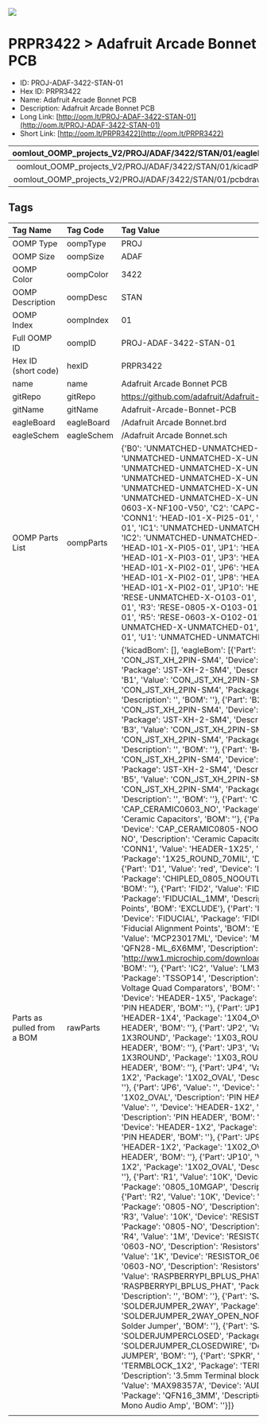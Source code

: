


  
![][im]
# PRPR3422 > Adafruit Arcade Bonnet PCB

- ID: PROJ-ADAF-3422-STAN-01
- Hex ID: PRPR3422
- Name: Adafruit Arcade Bonnet PCB
- Description: Adafruit Arcade Bonnet PCB
- Long Link: [http://oom.lt/PROJ-ADAF-3422-STAN-01](http://oom.lt/PROJ-ADAF-3422-STAN-01)
- Short Link: [http://oom.lt/PRPR3422](http://oom.lt/PRPR3422)
  

|oomlout_OOMP_projects_V2/PROJ/ADAF/3422/STAN/01/eagleImage.png|oomlout_OOMP_projects_V2/PROJ/ADAF/3422/STAN/01/eagleSchemImage.png|oomlout_OOMP_projects_V2/PROJ/ADAF/3422/STAN/01/kicadPcb3dFront.png|oomlout_OOMP_projects_V2/PROJ/ADAF/3422/STAN/01/kicadPcb3dBack.png|
| :---: | :---: | :---: | :---: |
|oomlout_OOMP_projects_V2/PROJ/ADAF/3422/STAN/01/kicadPcb3d.png|oomlout_OOMP_projects_V2/PROJ/ADAF/3422/STAN/01/bomBack.png|oomlout_OOMP_projects_V2/PROJ/ADAF/3422/STAN/01/bomFront.png|oomlout_OOMP_projects_V2/PROJ/ADAF/3422/STAN/01/pcbdraw.svg|
|oomlout_OOMP_projects_V2/PROJ/ADAF/3422/STAN/01/pcbdrawBack.svg||||

## Tags
  

|Tag Name|Tag Code|Tag Value|
| :--- | :--- | :--- |
|OOMP Type|oompType|PROJ|
|OOMP Size|oompSize|ADAF|
|OOMP Color|oompColor|3422|
|OOMP Description|oompDesc|STAN|
|OOMP Index|oompIndex|01|
|Full OOMP ID|oompID|PROJ-ADAF-3422-STAN-01|
|Hex ID (short code)|hexID|PRPR3422|
|name|name|Adafruit Arcade Bonnet PCB|
|gitRepo|gitRepo|https://github.com/adafruit/Adafruit-Arcade-Bonnet-PCB|
|gitName|gitName|Adafruit-Arcade-Bonnet-PCB|
|eagleBoard|eagleBoard|/Adafruit Arcade Bonnet.brd|
|eagleSchem|eagleSchem|/Adafruit Arcade Bonnet.sch|
|OOMP Parts List|oompParts|{'B0': 'UNMATCHED-UNMATCHED-X-UNMATCHED-01', 'B1': 'UNMATCHED-UNMATCHED-X-UNMATCHED-01', 'B2': 'UNMATCHED-UNMATCHED-X-UNMATCHED-01', 'B3': 'UNMATCHED-UNMATCHED-X-UNMATCHED-01', 'B4': 'UNMATCHED-UNMATCHED-X-UNMATCHED-01', 'B5': 'UNMATCHED-UNMATCHED-X-UNMATCHED-01', 'C1': 'CAPC-0603-X-NF100-V50', 'C2': 'CAPC-0805-X-UF10-V10', 'CONN1': 'HEAD-I01-X-PI25-01', 'D1': 'LEDS-0805-R-STAN-01', 'IC1': 'UNMATCHED-UNMATCHED-X-UNMATCHED-01', 'IC2': 'UNMATCHED-UNMATCHED-X-UNMATCHED-01', 'JOY1': 'HEAD-I01-X-PI05-01', 'JP1': 'HEAD-I01-X-PI04-01', 'JP2': 'HEAD-I01-X-PI03-01', 'JP3': 'HEAD-I01-X-PI03-01', 'JP4': 'HEAD-I01-X-PI02-01', 'JP6': 'HEAD-I01-X-PI02-01', 'JP7': 'HEAD-I01-X-PI02-01', 'JP8': 'HEAD-I01-X-PI02-01', 'JP9': 'HEAD-I01-X-PI02-01', 'JP10': 'HEAD-I01-X-PI02-01', 'R1': 'RESE-UNMATCHED-X-O103-01', 'R2': 'RESE-0805-X-O103-01', 'R3': 'RESE-0805-X-O103-01', 'R4': 'RESE-0603-X-O105-01', 'R5': 'RESE-0603-X-O102-01', 'RPI1': 'UNMATCHED-UNMATCHED-X-UNMATCHED-01', 'SPKR': 'TERS-35D-L-PI02-01', 'U1': 'UNMATCHED-UNMATCHED-X-UNMATCHED-01'}|
|Parts as pulled from a BOM|rawParts|{'kicadBom': [], 'eagleBom': [{'Part': 'B0', 'Value': 'CON_JST_XH_2PIN-SM4', 'Device': 'CON_JST_XH_2PIN-SM4', 'Package': 'JST-XH-2-SM4', 'Description': '', 'BOM': ''}, {'Part': 'B1', 'Value': 'CON_JST_XH_2PIN-SM4', 'Device': 'CON_JST_XH_2PIN-SM4', 'Package': 'JST-XH-2-SM4', 'Description': '', 'BOM': ''}, {'Part': 'B2', 'Value': 'CON_JST_XH_2PIN-SM4', 'Device': 'CON_JST_XH_2PIN-SM4', 'Package': 'JST-XH-2-SM4', 'Description': '', 'BOM': ''}, {'Part': 'B3', 'Value': 'CON_JST_XH_2PIN-SM4', 'Device': 'CON_JST_XH_2PIN-SM4', 'Package': 'JST-XH-2-SM4', 'Description': '', 'BOM': ''}, {'Part': 'B4', 'Value': 'CON_JST_XH_2PIN-SM4', 'Device': 'CON_JST_XH_2PIN-SM4', 'Package': 'JST-XH-2-SM4', 'Description': '', 'BOM': ''}, {'Part': 'B5', 'Value': 'CON_JST_XH_2PIN-SM4', 'Device': 'CON_JST_XH_2PIN-SM4', 'Package': 'JST-XH-2-SM4', 'Description': '', 'BOM': ''}, {'Part': 'C1', 'Value': '0.1uF', 'Device': 'CAP_CERAMIC0603_NO', 'Package': '0603-NO', 'Description': 'Ceramic Capacitors', 'BOM': ''}, {'Part': 'C2', 'Value': '10uF', 'Device': 'CAP_CERAMIC0805-NOOUTLINE', 'Package': '0805-NO', 'Description': 'Ceramic Capacitors', 'BOM': ''}, {'Part': 'CONN1', 'Value': 'HEADER-1X25', 'Device': 'HEADER-1X25', 'Package': '1X25_ROUND_70MIL', 'Description': '', 'BOM': ''}, {'Part': 'D1', 'Value': 'red', 'Device': 'LED0805_NOOUTLINE', 'Package': 'CHIPLED_0805_NOOUTLINE', 'Description': 'LED', 'BOM': ''}, {'Part': 'FID2', 'Value': 'FIDUCIAL', 'Device': 'FIDUCIAL', 'Package': 'FIDUCIAL_1MM', 'Description': 'Fiducial Alignment Points', 'BOM': 'EXCLUDE'}, {'Part': 'FID3', 'Value': 'FIDUCIAL', 'Device': 'FIDUCIAL', 'Package': 'FIDUCIAL_1MM', 'Description': 'Fiducial Alignment Points', 'BOM': 'EXCLUDE'}, {'Part': 'IC1', 'Value': 'MCP23017ML', 'Device': 'MCP23017ML', 'Package': 'QFN28-ML_6X6MM', 'Description': 'http://ww1.microchip.com/downloads/en/DeviceDoc/21952a.pdf', 'BOM': ''}, {'Part': 'IC2', 'Value': 'LM339P', 'Device': 'LM339P', 'Package': 'TSSOP14', 'Description': 'Low Power Low Offset Voltage Quad Comparators', 'BOM': ''}, {'Part': 'JOY1', 'Value': '', 'Device': 'HEADER-1X5', 'Package': '1X05_OVAL', 'Description': 'PIN HEADER', 'BOM': ''}, {'Part': 'JP1', 'Value': '', 'Device': 'HEADER-1X4', 'Package': '1X04_OVAL', 'Description': 'PIN HEADER', 'BOM': ''}, {'Part': 'JP2', 'Value': '', 'Device': 'HEADER-1X3ROUND', 'Package': '1X03_ROUND', 'Description': 'PIN HEADER', 'BOM': ''}, {'Part': 'JP3', 'Value': '', 'Device': 'HEADER-1X3ROUND', 'Package': '1X03_ROUND', 'Description': 'PIN HEADER', 'BOM': ''}, {'Part': 'JP4', 'Value': '', 'Device': 'HEADER-1X2', 'Package': '1X02_OVAL', 'Description': 'PIN HEADER', 'BOM': ''}, {'Part': 'JP6', 'Value': '', 'Device': 'HEADER-1X2', 'Package': '1X02_OVAL', 'Description': 'PIN HEADER', 'BOM': ''}, {'Part': 'JP7', 'Value': '', 'Device': 'HEADER-1X2', 'Package': '1X02_OVAL', 'Description': 'PIN HEADER', 'BOM': ''}, {'Part': 'JP8', 'Value': '', 'Device': 'HEADER-1X2', 'Package': '1X02_OVAL', 'Description': 'PIN HEADER', 'BOM': ''}, {'Part': 'JP9', 'Value': '', 'Device': 'HEADER-1X2', 'Package': '1X02_OVAL', 'Description': 'PIN HEADER', 'BOM': ''}, {'Part': 'JP10', 'Value': '', 'Device': 'HEADER-1X2', 'Package': '1X02_OVAL', 'Description': 'PIN HEADER', 'BOM': ''}, {'Part': 'R1', 'Value': '10K', 'Device': 'RESISTOR0805_10MGAP', 'Package': '0805_10MGAP', 'Description': 'Resistors', 'BOM': ''}, {'Part': 'R2', 'Value': '10K', 'Device': 'RESISTOR0805_NOOUTLINE', 'Package': '0805-NO', 'Description': 'Resistors', 'BOM': ''}, {'Part': 'R3', 'Value': '10K', 'Device': 'RESISTOR0805_NOOUTLINE', 'Package': '0805-NO', 'Description': 'Resistors', 'BOM': ''}, {'Part': 'R4', 'Value': '1M', 'Device': 'RESISTOR_0603_NOOUT', 'Package': '0603-NO', 'Description': 'Resistors', 'BOM': ''}, {'Part': 'R5', 'Value': '1K', 'Device': 'RESISTOR_0603_NOOUT', 'Package': '0603-NO', 'Description': 'Resistors', 'BOM': ''}, {'Part': 'RPI1', 'Value': 'RASPBERRYPI_BPLUS_PHAT', 'Device': 'RASPBERRYPI_BPLUS_PHAT', 'Package': 'PI_BONNET', 'Description': '', 'BOM': ''}, {'Part': 'SJ1', 'Value': 'ADDR', 'Device': 'SOLDERJUMPER_2WAY', 'Package': 'SOLDERJUMPER_2WAY_OPEN_NOPASTE', 'Description': '2-Way Solder Jumper', 'BOM': ''}, {'Part': 'SJ2', 'Value': '', 'Device': 'SOLDERJUMPERCLOSED', 'Package': 'SOLDERJUMPER_CLOSEDWIRE', 'Description': 'SMD Solder JUMPER', 'BOM': ''}, {'Part': 'SPKR', 'Value': '3.5mm', 'Device': 'TERMBLOCK_1X2', 'Package': 'TERMBLOCK_1X2-3.5MM', 'Description': '3.5mm Terminal block', 'BOM': ''}, {'Part': 'U1', 'Value': 'MAX98357A', 'Device': 'AUDIOAMP_MAX98357', 'Package': 'QFN16_3MM', 'Description': 'MAX98357 - 3.2W I2S Mono Audio Amp', 'BOM': ''}]}|
||||



[im]: PROJ/ADAF/3422/STAN/01/kicadPcb3d_450.png
